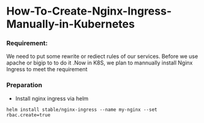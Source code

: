 # How-To-Create-Nginx-Ingress-Manually-in-Kubernetes
###  Requirement:
We need to put some rewrite or rediect rules of our services. Before we use apache or bigip to to do it .Now in K8S, we plan to mannually install Nginx Ingress to meet the requirement

###  Preparation

* Install nginx ingress via helm
```
helm install stable/nginx-ingress --name my-nginx --set rbac.create=true
```
